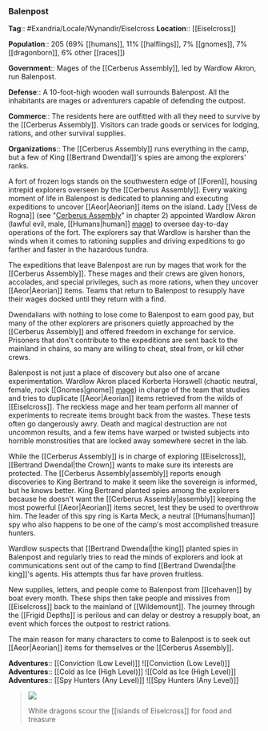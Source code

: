 ### Balenpost
**Tag**:: #Exandria/Locale/Wynandir/Eiselcross
**Location**:: [[Eiselcross]]

**Population**:: 205 (69% [[humans]], 11% [[halflings]], 7% [[gnomes]], 7% [[dragonborn]], 6% other [[races]])

**Government**:: Mages of the [[Cerberus Assembly]], led by Wardlow Akron, run Balenpost.

**Defense**:: A 10-foot-high wooden wall surrounds Balenpost. All the inhabitants are mages or adventurers capable of defending the outpost.

**Commerce**:: The residents here are outfitted with all they need to survive by the [[Cerberus Assembly]]. Visitors can trade goods or services for lodging, rations, and other survival supplies.

**Organizations**:: The [[Cerberus Assembly]] runs everything in the camp, but a few of King [[Bertrand Dwendal]]'s spies are among the explorers' ranks.

A fort of frozen logs stands on the southwestern edge of [[Foren]], housing intrepid explorers overseen by the [[Cerberus Assembly]]. Every waking moment of life in Balenpost is dedicated to planning and executing expeditions to uncover [[Aeor|Aeorian]] items on the island. Lady [[Vess de Rogna]] (see "[Cerberus Assembly](https://www.dndbeyond.com/sources/egtw/factions-and-societies#CerberusAssembly "[[Cerberus Assembly]]")" in chapter 2) appointed Wardlow Akron (lawful evil, male, [[Humans|human]] [mage](https://www.dndbeyond.com/monsters/mage)) to oversee day-to-day operations of the fort. The explorers say that Wardlow is harsher than the winds when it comes to rationing supplies and driving expeditions to go farther and faster in the hazardous tundra.

The expeditions that leave Balenpost are run by mages that work for the [[Cerberus Assembly]]. These mages and their crews are given honors, accolades, and special privileges, such as more rations, when they uncover [[Aeor|Aeorian]] items. Teams that return to Balenpost to resupply have their wages docked until they return with a find.

Dwendalians with nothing to lose come to Balenpost to earn good pay, but many of the other explorers are prisoners quietly approached by the [[Cerberus Assembly]] and offered freedom in exchange for service. Prisoners that don't contribute to the expeditions are sent back to the mainland in chains, so many are willing to cheat, steal from, or kill other crews.

Balenpost is not just a place of discovery but also one of arcane experimentation. Wardlow Akron placed Korberta Horswell (chaotic neutral, female, rock [[Gnomes|gnome]] [mage](https://www.dndbeyond.com/monsters/mage)) in charge of the team that studies and tries to duplicate [[Aeor|Aeorian]] items retrieved from the wilds of [[Eiselcross]]. The reckless mage and her team perform all manner of experiments to recreate items brought back from the wastes. These tests often go dangerously awry. Death and magical destruction are not uncommon results, and a few items have warped or twisted subjects into horrible monstrosities that are locked away somewhere secret in the lab.

While the [[Cerberus Assembly]] is in charge of exploring [[Eiselcross]], [[Bertrand Dwendal|the Crown]] wants to make sure its interests are protected. The [[Cerberus Assembly|assembly]] reports enough discoveries to King Bertrand to make it seem like the sovereign is informed, but he knows better. King Bertrand planted spies among the explorers because he doesn't want the [[Cerberus Assembly|assembly]] keeping the most powerful [[Aeor|Aeorian]] items secret, lest they be used to overthrow him. The leader of this spy ring is Karta Meck, a neutral [[Humans|human]] spy who also happens to be one of the camp's most accomplished treasure hunters.

Wardlow suspects that [[Bertrand Dwendal|the king]] planted spies in Balenpost and regularly tries to read the minds of explorers and look at communications sent out of the camp to find [[Bertrand Dwendal|the king]]'s agents. His attempts thus far have proven fruitless.

New supplies, letters, and people come to Balenpost from [[Icehaven]] by boat every month. These ships then take people and missives from [[Eiselcross]] back to the mainland of [[Wildemount]]. The journey through the [[Frigid Depths]] is perilous and can delay or destroy a resupply boat, an event which forces the outpost to restrict rations.

The main reason for many characters to come to Balenpost is to seek out [[Aeor|Aeorian]] items for themselves or the [[Cerberus Assembly]].

**Adventures**:: [[Conviction (Low Level)]]
![[Conviction (Low Level)]]
**Adventures**:: [[Cold as Ice (High Level)]]
![[Cold as Ice (High Level)]]
**Adventures**:: [[Spy Hunters (Any Level)]]
![[Spy Hunters (Any Level)]]
> ![](https://media.dndbeyond.com/compendium-images/egtw/yDOyqyOocErRgYJK/03-18.png)
> 
> White dragons scour the [[islands of Eiselcross]] for food and treasure